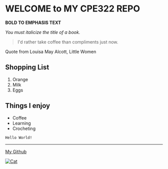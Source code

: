 # WELCOME to MY CPE322 REPO

**BOLD TO EMPHASIS TEXT**

*You must italicize the title of a book.*


> I'd rather take coffee than compliments just now.

Quote from Louisa May Alcott, Little Women

## Shopping List
1. Orange
2. Milk
3. Eggs

## Things I enjoy
- Coffee
- Learning
- Crocheting


`Hello World!`

---

[My Github](https://github.com/jmarti5682)

[![Cat](cat.jpg "A random cat off of google")](https://images.pexels.com/photos/45201/kitty-cat-kitten-pet-45201.jpeg?auto=compress&cs=tinysrgb&dpr=1&w=500)


